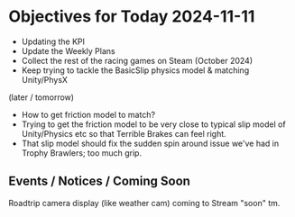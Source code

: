 # Objectives for Today 2024-11-11

- Updating the KPI
- Update the Weekly Plans
- Collect the rest of the racing games on Steam (October 2024)
- Keep trying to tackle the BasicSlip physics model & matching Unity/PhysX

(later / tomorrow)

- How to get friction model to match?
- Trying to get the friction model to be very close to typical slip model of Unity/Physics etc so that Terrible Brakes can feel right.
- That slip model should fix the sudden spin around issue we've had in Trophy Brawlers; too much grip.

## Events / Notices / Coming Soon

Roadtrip camera display (like weather cam) coming to Stream "soon" tm.
